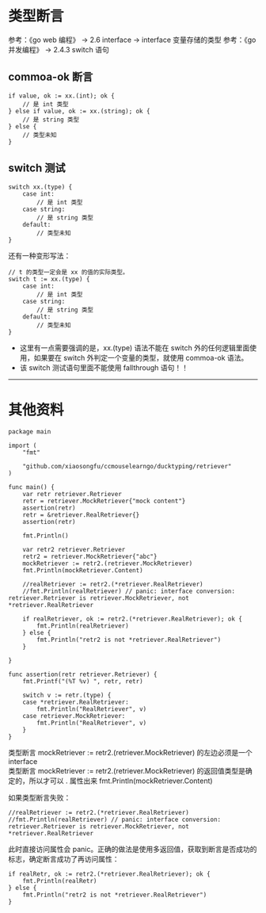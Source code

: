 # 类型断言

参考：《go web 编程》 -> 2.6 interface -> interface 变量存储的类型
参考：《go 并发编程》 -> 2.4.3 switch 语句

## commoa-ok 断言

```
if value, ok := xx.(int); ok {
    // 是 int 类型
} else if value, ok := xx.(string); ok {
    // 是 string 类型
} else {
    // 类型未知
}
```

## switch 测试

```
switch xx.(type) {
    case int:
        // 是 int 类型
    case string:
        // 是 string 类型
    default:
        // 类型未知
}
```

还有一种变形写法：

```
// t 的类型一定会是 xx 的值的实际类型。
switch t := xx.(type) {
    case int:
        // 是 int 类型
    case string:
        // 是 string 类型
    default:
        // 类型未知
}
```

* 这里有一点需要强调的是，xx.(type) 语法不能在 switch 外的任何逻辑里面使用，如果要在 switch 外判定一个变量的类型，就使用 commoa-ok 语法。
* 该 switch 测试语句里面不能使用 fallthrough 语句！！

---

# 其他资料

```
package main

import (
	"fmt"

	"github.com/xiaosongfu/ccmouselearngo/ducktyping/retriever"
)

func main() {
	var retr retriever.Retriever
	retr = retriever.MockRetriever{"mock content"}
	assertion(retr)
	retr = &retriever.RealRetriever{}
	assertion(retr)

	fmt.Println()

	var retr2 retriever.Retriever
	retr2 = retriever.MockRetriever{"abc"}
	mockRetriever := retr2.(retriever.MockRetriever)
	fmt.Println(mockRetriever.Content)

	//realRetriever := retr2.(*retriever.RealRetriever)
	//fmt.Println(realRetriever) // panic: interface conversion: retriever.Retriever is retriever.MockRetriever, not *retriever.RealRetriever

	if realRetriever, ok := retr2.(*retriever.RealRetriever); ok {
		fmt.Println(realRetriever)
	} else {
		fmt.Println("retr2 is not *retriever.RealRetriever")
	}

}

func assertion(retr retriever.Retriever) {
	fmt.Printf("(%T %v) ", retr, retr)

	switch v := retr.(type) {
	case *retriever.RealRetriever:
		fmt.Println("RealRetriever", v)
	case retriever.MockRetriever:
		fmt.Println("RealRetriever", v)
	}
}
```

类型断言 mockRetriever := retr2.(retriever.MockRetriever) 的左边必须是一个 interface  
类型断言 mockRetriever := retr2.(retriever.MockRetriever) 的返回值类型是确定的，所以才可以 . 属性出来 fmt.Println(mockRetriever.Content)  

如果类型断言失败：

```
//realRetriever := retr2.(*retriever.RealRetriever)
//fmt.Println(realRetriever) // panic: interface conversion: retriever.Retriever is retriever.MockRetriever, not *retriever.RealRetriever
```

此时直接访问属性会 panic。正确的做法是使用多返回值，获取到断言是否成功的标志，确定断言成功了再访问属性：

```
if realRetr, ok := retr2.(*retriever.RealRetriever); ok {
    fmt.Println(realRetr)
} else {
    fmt.Println("retr2 is not *retriever.RealRetriever")
}
```
